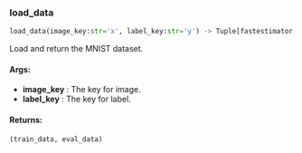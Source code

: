 

### load_data
```python
load_data(image_key:str='x', label_key:str='y') -> Tuple[fastestimator.dataset.numpy_dataset.NumpyDataset, fastestimator.dataset.numpy_dataset.NumpyDataset]
```
Load and return the MNIST dataset.


#### Args:

* **image_key** :  The key for image.
* **label_key** :  The key for label.

#### Returns:
    (train_data, eval_data)